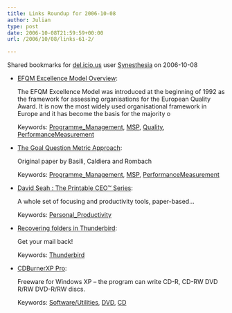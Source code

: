 ```yaml
---
title: Links Roundup for 2006-10-08
author: Julian
type: post
date: 2006-10-08T21:59:59+00:00
url: /2006/10/08/links-61-2/

---
```

Shared bookmarks for [del.icio.us][1] user  [Synesthesia][2] on 2006-10-08

  * [EFQM Excellence Model Overview][3]:
  
    The EFQM Excellence Model was introduced at the beginning of 1992 as the framework for assessing organisations for the European Quality Award. It is now the most widely used organisational framework in Europe and it has become the basis for the majority o
  
    Keywords: [Programme_Management][4], [MSP][5], [Quality][6], [PerformanceMeasurement][7]
  * [The Goal Question Metric Approach][8]:
  
    Original paper by Basili, Caldiera and Rombach
  
    Keywords: [Programme_Management][4], [MSP][5], [PerformanceMeasurement][7]
  * [David Seah : The Printable CEO™ Series][9]:
  
    A whole set of focusing and productivity tools, paper-based&#8230;
  
    Keywords: [Personal_Productivity][10]
  * [Recovering folders in Thunderbird][11]:
  
    Get your mail back!
  
    Keywords: [Thunderbird][12]
  * [CDBurnerXP Pro][13]:
  
    Freeware for Windows XP &#8211; the program can write CD-R, CD-RW DVD R/RW DVD-R/RW discs.
  
    Keywords: [Software/Utilities][14], [DVD][15], [CD][16]

 [1]: http://del.icio.us/
 [2]: http://del.icio.us/synesthesia
 [3]: http://www.efqm.org/Default.aspx?tabid=35 "http://www.efqm.org/Default.aspx?tabid=35"
 [4]: http://del.icio.us/synesthesia/Programme_Management
 [5]: http://del.icio.us/synesthesia/MSP
 [6]: http://del.icio.us/synesthesia/Quality
 [7]: http://del.icio.us/synesthesia/PerformanceMeasurement
 [8]: http://wwwagse.informatik.uni-kl.de/pubs/repository/basili94b/encyclo.gqm.pdf#search=%22goal%20question%20metric%22 "http://wwwagse.informatik.uni-kl.de/pubs/repository/basili94b/encyclo.gqm.pdf#search=%22goal%20question%20metric%22"
 [9]: http://www.davidseah.com/archives/2005/11/12/the-printable-ceo-series/ "http://www.davidseah.com/archives/2005/11/12/the-printable-ceo-series/"
 [10]: http://del.icio.us/synesthesia/Personal_Productivity
 [11]: http://kb.mozillazine.org/Disappearing_mail "http://kb.mozillazine.org/Disappearing_mail"
 [12]: http://del.icio.us/synesthesia/Thunderbird
 [13]: http://www.cdburnerxp.se/ "http://www.cdburnerxp.se/"
 [14]: http://del.icio.us/synesthesia/Software/Utilities
 [15]: http://del.icio.us/synesthesia/DVD
 [16]: http://del.icio.us/synesthesia/CD